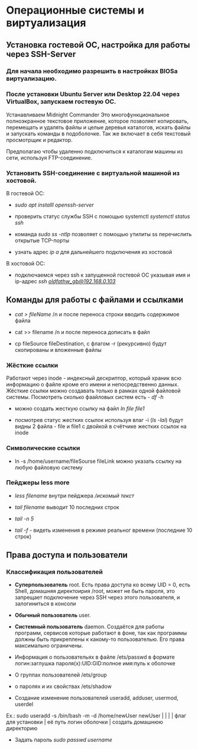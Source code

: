 # Операционные системы и виртуализация

## Установка гостевой ОС, настройка для работы через SSH-Server

### Для начала необходимо разрешить в настройках BIOSa виртуализацию. 


### После установки Ubuntu Server или Desktop 22.04 через VirtualBox, запускаем гостевую ОС.


Устанавливаем Midnight Commander Это многофункциональное полноэкранное текстовое приложение, которое позволяет копировать, перемещать и удалять файлы и целые деревья каталогов, искать файлы и запускать команды в подоболочке. Так же включает в себя текстовый просмотрщик и редактор.

Предполагаю чтобы удаленно подключиться к каталогам машины из сети, используя FTP-соединение.


### Установить SSH-соединение с виртуальной машиной из хостовой.

В гостевой ОС:

- *sudo apt installl openssh-server*

- проверить статус службы SSH с помощью systemctl *systemctl status ssh*

- команда *sudo ss -ntlp* позволяет с помощью утилиты ss перечислить открытые TCP-порты

- узнать адрес *ip a* для дальнейшего подключения из хостовой

В хостовой ОС:

- подключаемся через ssh к запущенной гостевой ОС указывая имя и ip-адрес *ssh oldfathw_gb@192.168.0.103*


## Команды для работы с файлами и ссылками

- *cat > fileName* /n и после переноса строки вводить содержимое файла

- cat >> filename /n и после переноса дописать в файл

- cp fileSource fileDestination, с флагом -r (рекурсивно) будут скопированы и вложенные файлы

### Жёсткие ссылки 

Работают через inode - индексный дескриптор,  который храник всю информацию о файле кроме его имени и непосредственно данных. Жёсткие ссылки можно создавать только в рамках одной файловой системы. Посмотреть сколько фаайловых систем есть - *df -h*

- можно создать жесткую ссылку на файл *ln file file1*

- посмотрев статус жестких ссылок используя влаг -i (*ls -lai*) будут видны 2 файла - file и file1 с двойкой в счётчике жестких ссылок на  inode

### Символические ссылки

- ln -s  /home/username/fileSourse fileLink можно указать ссылку на любую файловую систему

### Пейджеры less more

- *less filename* внутри пейджера  */искомый текст*

- *tail filename* выводит 10 последних строк

- *tail -n 5*

- *tail -f* - видеть изменения в режиме реальног времени (последние 10 строк) 

## Права доступа и пользователи

### Классификация пользователей

- **Суперпользователь** root. Есть права доступа ко всему UID = 0, есть Shell, домашняя директоирия /root, может не быть пароля, это запрещает подключение через SSH через этого пользователя, и залогиниться в консоли 

- **Обычный пользователь** user. 

- **Системный пользователь** daemon. Создаётся для работы программ, сервисов которые работают в фоне, так как программы должны быть прикреплены к какому-то пользователью. Его права максимально ограничены.

- Информация о пользовательях в файле /ets/passwd в формате логин:заглушка пароля(x):UID:GID:полное имя:пуль к оболочке

- О группах пользователей /ets/group

- о паролях и их свойствах /ets/shadow

- Создание изменение пользователей useradd, adduser, usermod, userdel

Ex.: sudo useradd -s /bin/bash -m -d /home/newUser newUser
                  |             |  |                  |
            флаг для установки  |  её путь          логин
                оболочки        |
                            создать
                        домашнюю директорию



- Задать пароль *sudo passwd username*










